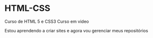 # HTML-CSS
 Curso de HTML 5 e CSS3 Curso em video

 Estou aprendendo a criar sites e agora vou gerenciar meus repositórios
